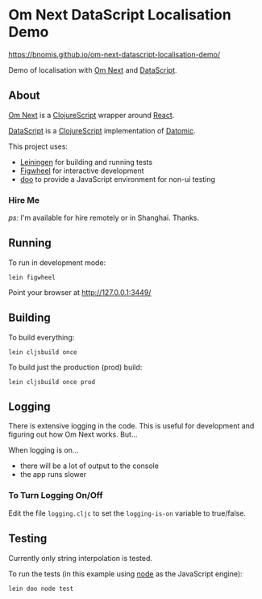 # Om Next DataScript Localisation Demo

https://bnomis.github.io/om-next-datascript-localisation-demo/

Demo of localisation with [Om Next][om] and [DataScript][ds].

## About

[Om Next][om] is a [ClojureScript][cljs] wrapper around [React][react].

[DataScript][ds] is a [ClojureScript][cljs] implementation of [Datomic][datomic].

This project uses:

* [Leiningen][lein] for building and running tests
* [Figwheel][fig] for interactive development
* [doo][doo] to provide a JavaScript environment for non-ui testing

### Hire Me

*ps:* I'm available for hire remotely or in Shanghai. Thanks.


## Running

To run in development mode:

`lein figwheel`

Point your browser at http://127.0.0.1:3449/

## Building

To build everything:

`lein cljsbuild once`

To build just the production (prod) build:

`lein cljsbuild once prod`


## Logging

There is extensive logging in the code. This is useful for development and figuring out how Om Next works. But...

When logging is on...

* there will be a lot of output to the console
* the app runs slower

### To Turn Logging On/Off

Edit the file `logging.cljc` to set the `logging-is-on` variable to true/false.

## Testing

Currently only string interpolation is tested.

To run the tests (in this example using [node][node] as the JavaScript engine):

`lein doo node test`


[doo]: https://github.com/bensu/doo
[node]: https://nodejs.org/en/
[om]: https://github.com/omcljs/om
[ds]: https://github.com/tonsky/datascript
[react]: http://facebook.github.io/react/
[cljs]: https://github.com/clojure/clojurescript
[datomic]: http://docs.datomic.com/
[lein]: https://github.com/technomancy/leiningen/
[fig]: https://github.com/bhauman/lein-figwheel
